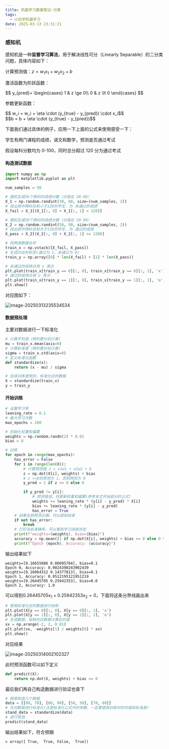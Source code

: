 ```yaml
---
title: 机器学习数据笔记-分类
tags:
  - 小白学机器学习
date: 2025-03-13 23:31:21
---
```



### 感知机

感知机是一种**监督学习算法**，用于解决线性可分（Linearly Separable）的二分类问题，具体内容如下：

计算预测值：$z=w_1x_1 + w_2x_2 + b$

激活函数为阶跃函数：
<div class="math">
$$
y_{pred}=
\begin{cases}
1 & z \ge 0\\
0 & z \lt 0
\end{cases}
$$
</div>


参数更新函数：
<div>
$$
w_i = w_i + \eta \cdot (y_{true} - y_{pred}) \cdot x_i$$
</div>
<div>
$$b = b + \eta \cdot (y_{true} - y_{pred})$$
</div>

<!-- more -->

下面我们通过具体的例子，应用一下上面的公式来使用感受一下：

学生有两门课程的成绩，语文和数学，预测是否通过考试

假设每科分数均为 0-100，同时总分超过 120 分为通过考试

#### 构造测试数据

```python
import numpy as np
import matplotlib.pyplot as plt

num_samples = 50

# 随机生成50个两科的成绩分数（分值在 30-80）
X_1 = np.random.randint(30, 80, size=(num_samples, 2))
# 找出其中两科总和小于120的学生，为 未通过的成绩
X_fail = X_1[(X_1[:, 0] + X_1[:, 1] < 120)]

# 随机生成50个两科的成绩分数（分值在 50-90）
X_2 = np.random.randint(50, 90, size=(num_samples, 2))
# 找出其中两科总和大于120的学生，为 通过的成绩
X_pass = X_2[(X_2[:, 0] + X_2[:, 1] >= 120)]

# 将两类数据合并
train_x = np.vstack([X_fail, X_pass])
# 生成对应的标签(通过为 1，未通过为 0)
train_y = np.array([0] * len(X_fail) + [1] * len(X_pass))

# 未通过的成绩点用 x 表示
plt.plot(train_x[train_y == 0][:, 0], train_x[train_y == 0][:, 1], 'x')
# 通过的成绩点用 o 表示
plt.plot(train_x[train_y == 1][:, 0], train_x[train_y == 1][:, 1], 'o')
plt.show()
```

对应图如下：

![image-20250313235534534](/images/machine_learning/classification_02.png)



#### 数据预处理

主要对数据进行一下标准化

```python
# 计算平均值（两列要分别计算）
mu = train_x.mean(axis=0)
# 计算标准差（两列要分别计算）
sigma = train_x.std(axis=0)
# 定义标准化函数
def standardize(x):
    return (x - mu) / sigma

# 后续训练使用的，标准化后的数据
X = standardize(train_x)
y = train_y
```



#### 开始训练

```python
# 设置学习率
leaning_rate = 0.1
# 最大学习次数
max_epochs = 200

# 初始化权重和偏置
weights = np.random.randn(2) * 0.01
bias = 0

# 训练
for epoch in range(max_epochs):
    has_error = False
    for i in range(len(X)):
        # 计算预测值 z = x1w1 + x2w2 + b
        z = np.dot(X[i], weights) + bias
        # z >=0则预测为 1，否则预测为 0
        y_pred = 1 if z >= 0 else 0

        if y_pred != y[i]:
            # 预测错误，则更新权重和偏置(参考本文开始部分的公式)
            weights += leaning_rate * (y[i] - y_pred) * X[i]
            bias += leaning_rate * (y[i] - y_pred)
            has_error = True
    # 如果全部预测正确，可以提前结束
    if not has_error:
        break
    # 打印当前准确率，可以看到学习进度状态
    print(f"weights={weights}, bias={bias}")
    accuracy = np.mean([1 if np.dot(X[i], weights) + bias >= 0 else 0 for i in range(len(X))] == y)
    print(f"Epoch {epoch}, Accuracy: {accuracy}")
```

输出结果如下

```
weights=[0.16655886 0.06095784], bias=0.1
Epoch 0, Accuracy: 0.9024390243902439
weights=[0.16064312 0.14377813], bias=0.1
Epoch 1, Accuracy: 0.9512195121951219
weights=[0.26445705 0.25942353], bias=0.0
Epoch 2, Accuracy: 1.0
```

可以得到$0.26445705 x_1+0.25942353 x_2=0$，下面将这条分界线画出来

```python
# 使用标准化后的数据进行绘制
plt.plot(X[y == 0][:, 0], X[y == 0][:, 1], 'x')
plt.plot(X[y == 1][:, 0], X[y == 1][:, 1], 'o')
# 生成数据，绘制对应数据计算后的值
xx = np.arange(-2, 2, 0.01)
plt.plot(xx, -weights[1] / weights[0] * xx)
plt.show()
```

对应结果

![image-20250314002102327](/images/machine_learning/classification_03.png)

此时预测函数可以如下定义

```python
def predict(X):
    return np.dot(X, weights) + bias >= 0
```

最后我们再自己构造数据进行验证也查下

```python
# 随意构造几个数据
data = [[60, 70], [80, 90], [50, 50], [70, 80]]
# 先对数据进行标准化(注意标准化公式中的参数，一定要使用训练时的均值和标准差)
stand_data = standardize(data)
# 进行预测
predict(stand_data)
```

输出结果如下，符合预期

```shell
> array([ True,  True, False,  True])
```







